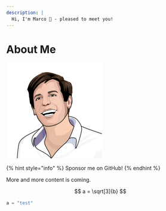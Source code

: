 ```yaml
---
description: |
  Hi, I'm Marco 👋️ - pleased to meet you!
---
```


# About Me

![Marco Betschart](.gitbook/assets/marco-betschart.png)

{% hint style="info" %}
Sponsor me on GitHub!
{% endhint %}

More and more content is coming.

$$
a = \sqrt[3]{b}
$$

```python
a = "test"
```

